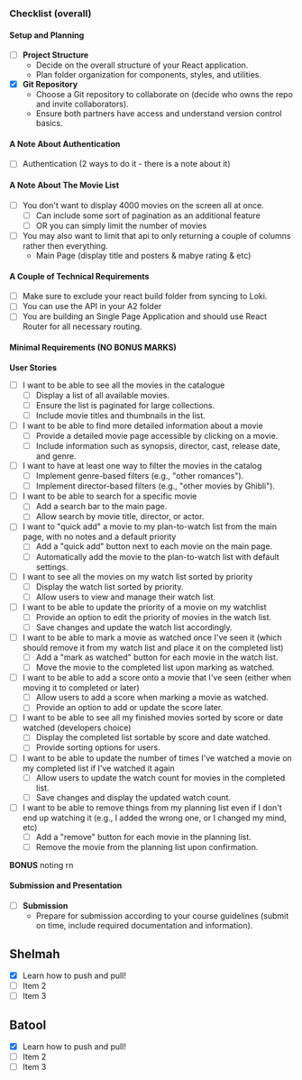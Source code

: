 
### Checklist (overall)

#### Setup and Planning

- [ ] **Project Structure**
  - Decide on the overall structure of your React application.
  - Plan folder organization for components, styles, and utilities.
- [x] **Git Repository**
  - Choose a Git repository to collaborate on (decide who owns the repo and invite collaborators).
  - Ensure both partners have access and understand version control basics.
  
#### A Note About Authentication
- [ ] Authentication (2 ways to do it - there is a note about it)

#### A Note About The Movie List
- [ ] You don't want to display 4000 movies on the screen all at once.
  - [ ] Can include some sort of pagination as an additional feature
  - [ ] OR you can simply limit the number of movies
- [ ] You may also want to limit that api to only returning a couple of columns rather then everything.
  - Main Page (display title and posters & mabye rating & etc)

#### A Couple of Technical Requirements
- [ ] Make sure to exclude your react build folder from syncing to Loki. 
- [ ] You can use the API in your A2 folder
- [ ] You are building an Single Page Application and should use React Router for all necessary routing.

#### Minimal Requirements (NO BONUS MARKS)
**User Stories**

- [ ] I want to be able to see all the movies in the catalogue
  - [ ] Display a list of all available movies.
  - [ ] Ensure the list is paginated for large collections.
  - [ ] Include movie titles and thumbnails in the list.

- [ ] I want to be able to find more detailed information about a movie
  - [ ] Provide a detailed movie page accessible by clicking on a movie.
  - [ ] Include information such as synopsis, director, cast, release date, and genre.

- [ ] I want to have at least one way to filter the movies in the catalog
  - [ ] Implement genre-based filters (e.g., "other romances").
  - [ ] Implement director-based filters (e.g., "other movies by Ghibli").

- [ ] I want to be able to search for a specific movie
  - [ ] Add a search bar to the main page.
  - [ ] Allow search by movie title, director, or actor.

- [ ] I want to "quick add" a movie to my plan-to-watch list from the main page, with no notes and a default priority
  - [ ] Add a "quick add" button next to each movie on the main page.
  - [ ] Automatically add the movie to the plan-to-watch list with default settings.

- [ ] I want to see all the movies on my watch list sorted by priority
  - [ ] Display the watch list sorted by priority.
  - [ ] Allow users to view and manage their watch list.

- [ ] I want to be able to update the priority of a movie on my watchlist
  - [ ] Provide an option to edit the priority of movies in the watch list.
  - [ ] Save changes and update the watch list accordingly.

- [ ] I want to be able to mark a movie as watched once I've seen it (which should remove it from my watch list and place it on the completed list)
  - [ ] Add a "mark as watched" button for each movie in the watch list.
  - [ ] Move the movie to the completed list upon marking as watched.

- [ ] I want to be able to add a score onto a movie that I've seen (either when moving it to completed or later)
  - [ ] Allow users to add a score when marking a movie as watched.
  - [ ] Provide an option to add or update the score later.

- [ ] I want to be able to see all my finished movies sorted by score or date watched (developers choice)
  - [ ] Display the completed list sortable by score and date watched.
  - [ ] Provide sorting options for users.

- [ ] I want to be able to update the number of times I've watched a movie on my completed list if I've watched it again
  - [ ] Allow users to update the watch count for movies in the completed list.
  - [ ] Save changes and display the updated watch count.

- [ ] I want to be able to remove things from my planning list even if I don't end up watching it (e.g., I added the wrong one, or I changed my mind, etc)
  - [ ] Add a "remove" button for each movie in the planning list.
  - [ ] Remove the movie from the planning list upon confirmation.

**BONUS**
noting rn

#### Submission and Presentation

- [ ] **Submission**
  - Prepare for submission according to your course guidelines (submit on time, include required documentation and information).

## Shelmah

- [x] Learn how to push and pull!
- [ ] Item 2
- [ ] Item 3

## Batool

- [x] Learn how to push and pull!
- [ ] Item 2
- [ ] Item 3

<!-- 

- Movie List
  - Not includin all 4000 movies on the screen all at once
    - include sort of pagination
    - OR limit number of movies
  - limit api to return a couple of columns rather than everthing
  - Main page (title & posters & maby rating or etc)

- Technical Requirements
  - Exclude react build folder
  - use API in your A2 folder
  - Build an Single Page Application 
  - use React Router
 -->